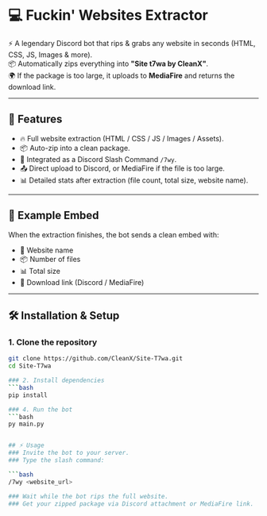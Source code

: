 # 💻 Fuckin' Websites Extractor  

⚡ A legendary Discord bot that rips & grabs any website in seconds (HTML, CSS, JS, Images & more).  
📦 Automatically zips everything into **"Site t7wa by CleanX"**.  
🌍 If the package is too large, it uploads to **MediaFire** and returns the download link.  

---

## 🚀 Features
- 🔥 Full website extraction (HTML / CSS / JS / Images / Assets).  
- 📦 Auto-zip into a clean package.  
- 🤖 Integrated as a Discord Slash Command `/7wy`.  
- 📤 Direct upload to Discord, or MediaFire if the file is too large.  
- 📊 Detailed stats after extraction (file count, total size, website name).  

---

## 📸 Example Embed
When the extraction finishes, the bot sends a clean embed with:  
- 📝 Website name  
- 📦 Number of files  
- 📊 Total size  
- 🔗 Download link (Discord / MediaFire)  

---

## 🛠️ Installation & Setup

### 1. Clone the repository
```bash
git clone https://github.com/CleanX/Site-T7wa.git
cd Site-T7wa

### 2. Install dependencies
```bash
pip install

### 4. Run the bot
```bash 
py main.py


## ⚡ Usage
### Invite the bot to your server.
### Type the slash command:

```bash
/7wy <website_url>

### Wait while the bot rips the full website.
### Get your zipped package via Discord attachment or MediaFire link.


